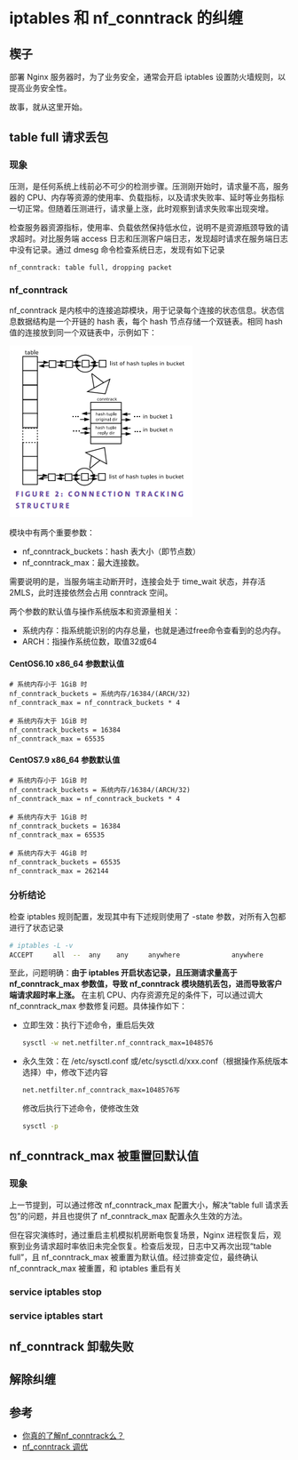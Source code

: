 # iptables 和 nf_conntrack 的纠缠

## 楔子
部署 Nginx 服务器时，为了业务安全，通常会开启 iptables 设置防火墙规则，以提高业务安全性。

故事，就从这里开始。

## table full 请求丢包
### 现象
压测，是任何系统上线前必不可少的检测步骤。压测刚开始时，请求量不高，服务器的 CPU、内存等资源的使用率、负载指标，以及请求失败率、延时等业务指标一切正常。但随着压测进行，请求量上涨，此时观察到请求失败率出现突增。

检查服务器资源指标，使用率、负载依然保持低水位，说明不是资源瓶颈导致的请求超时。对比服务端 access 日志和压测客户端日志，发现超时请求在服务端日志中没有记录。通过 dmesg 命令检查系统日志，发现有如下记录

    nf_conntrack: table full, dropping packet 
### nf_conntrack
nf_conntrack 是内核中的连接追踪模块，用于记录每个连接的状态信息。状态信息数据结构是一个开链的 hash 表，每个 hash 节点存储一个双链表。相同 hash 值的连接放到同一个双链表中，示例如下：

![image](../../assets/appendix/nf_conntrack状态数据结构.png)

模块中有两个重要参数：
* nf_conntrack_buckets：hash 表大小（即节点数）
* nf_conntrack_max：最大连接数。

需要说明的是，当服务端主动断开时，连接会处于 time_wait 状态，并存活 2MLS，此时连接依然会占用 conntrack 空间。

两个参数的默认值与操作系统版本和资源量相关：
* 系统内存：指系统能识别的内存总量，也就是通过free命令查看到的总内存。
* ARCH：指操作系统位数，取值32或64
  
#### CentOS6.10 x86_64 参数默认值
```
# 系统内存小于 1GiB 时
nf_conntrack_buckets = 系统内存/16384/(ARCH/32)
nf_conntrack_max = nf_conntrack_buckets * 4

# 系统内存大于 1GiB 时
nf_conntrack_buckets = 16384
nf_conntrack_max = 65535
```
#### CentOS7.9 x86_64 参数默认值
```
# 系统内存小于 1GiB 时
nf_conntrack_buckets = 系统内存/16384/(ARCH/32)
nf_conntrack_max = nf_conntrack_buckets * 4

# 系统内存大于 1GiB 时
nf_conntrack_buckets = 16384
nf_conntrack_max = 65535

# 系统内存大于 4GiB 时
nf_conntrack_buckets = 65535
nf_conntrack_max = 262144
```
### 分析结论
检查 iptables 规则配置，发现其中有下述规则使用了 -state 参数，对所有入包都进行了状态记录
```bash
# iptables -L -v
ACCEPT     all  --  any    any     anywhere             anywhere            state RELATED,ESTABLISHED
```
至此，问题明确：**由于 iptables 开启状态记录，且压测请求量高于 nf_conntrack_max 参数值，导致 nf_conntrack 模块随机丢包，进而导致客户端请求超时率上涨。** 在主机 CPU、内存资源充足的条件下，可以通过调大 nf_conntrack_max 参数修复问题。具体操作如下：
* 立即生效：执行下述命令，重启后失效
    ```bash
    sysctl -w net.netfilter.nf_conntrack_max=1048576
    ```
* 永久生效：在 /etc/sysctl.conf 或/etc/sysctl.d/xxx.conf（根据操作系统版本选择）中，修改下述内容
    ```bash
    net.netfilter.nf_conntrack_max=1048576写
    ```
    修改后执行下述命令，使修改生效
    ```bash
    sysctl -p
    ```

## nf_conntrack_max 被重置回默认值
### 现象
上一节提到，可以通过修改 nf_conntrack_max 配置大小，解决“table full 请求丢包”的问题，并且也提供了 nf_conntrack_max 配置永久生效的方法。

但在容灾演练时，通过重启主机模拟机房断电恢复场景，Nginx 进程恢复后，观察到业务请求超时率依旧未完全恢复。检查后发现，日志中又再次出现“table full”，且 nf_conntrack_max 被重置为默认值。经过排查定位，最终确认 nf_conntrack_max 被重置，和 iptables 重启有关

### service iptables stop

### service iptables start

## nf_conntrack 卸载失败

## 解除纠缠

## 参考

* [你真的了解nf_conntrack么？](https://blog.51cto.com/u_15293891/3290232)
* [nf_conntrack 调优](https://www.haxi.cc/archives/nf_conntrack%E8%B0%83%E4%BC%98.html)

